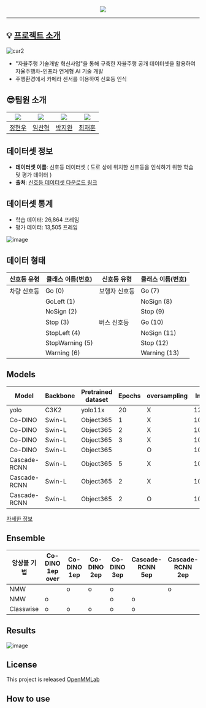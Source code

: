 <p align='center'>
    <img src="https://capsule-render.vercel.app/api?type=waving&color=auto&height=300&section=header&text=2024%20자율주행%20인공지능%20챌린지&fontSize=50&animation=fadeIn&fontAlignY=38&desc=2024%20Autonomous%20Driving%20Artificial%20Intelligence%20Challenge&descAlignY=51&descAlign=62"/>
</p>

<!--
<div align="center">     
  <a href="https://hits.seeyoufarm.com"><img src="https://hits.seeyoufarm.com/api/count/incr/badge.svg?url=https://github.com/Batwan01/2024-Autonomous-Driving-Artificial-Intelligence-Challenge&count_bg=%23B8B8B8&title_bg=%23555555&icon=&icon_color=%23E7E7E7&title=hits&edge_flat=false"/></a>
  <img src="https://img.shields.io/github/forks/2024-Autonomous-Driving-Artificial-Intelligence-Challenge" alt="forks"/>
  <img src="https://img.shields.io/github/stars/2024-Autonomous-Driving-Artificial-Intelligence-Challenge?color=yellow" alt="stars"/>
  <img src="https://img.shields.io/github/issues-pr/2024-Autonomous-Driving-Artificial-Intelligence-Challenge?color=red" alt="pr"/>
  <img src="https://img.shields.io/github/license/boostcamp-ai-tech-4/ai-tech-interview" alt="license"/>
</div>

!-->
---

## 💡 [프로젝트 소개](https://www.auto-dna.org/page/?M2_IDX=32625)

![car2](https://github.com/user-attachments/assets/6aa66e77-47f2-401d-a70f-773f433247aa)

- "자율주행 기술개발 혁신사업"을 통해 구축한 자율주행 공개 데이터셋을 활용하여 자율주행차-인프라 연계형 AI 기술 개발
- 주행환경에서 카메라 센서를 이용하여 신호등 인식

##  :sunglasses:팀원 소개

| [![](https://avatars.githubusercontent.com/jung0228)](https://github.com/jung0228) | [![](https://avatars.githubusercontent.com/chan-note)](https://github.com/chan-note) | [![](https://avatars.githubusercontent.com/batwan01)](https://github.com/batwan01) | [![](https://avatars.githubusercontent.com/jhuni17)](https://github.com/jhuni17) |
| ---------------------------------------------------- | ------------------------------------------------------ | --------------------------------------------------- | ------------------------------------------------------- |
| [정현우](https://github.com/jung0228)   |   [임찬혁](https://github.com/chan-note)     | [박지완](https://github.com/batwan01)          | [최재훈](https://github.com/jhuni17) |

## 데이터셋 정보

- **데이터셋 이름**: 신호등 데이터셋 ( 도로 상에 위치한 신호등을 인식하기 위한 학습 및 평가 데이터 )
- **출처**: [신호등 데이터셋 다운로드 링크](https://nanum.etri.re.kr/share/kimjy/TrafficLightAIchallenge2024?lang=ko_KR)
  
## 데이터셋 통계
- 학습 데이터: 26,864 프레임
- 평가 데이터: 13,505 프레임

![image](https://github.com/user-attachments/assets/2bc96bc8-a178-4581-b4d1-6687434c6593)

## 데이터 형태
  
| 신호등 유형   | 클래스 이름(번호)       | 신호등 유형   | 클래스 이름(번호)       |
|---------------|-------------------------|---------------|-------------------------|
| 차량 신호등   | Go (0)                 | 보행자 신호등 | Go (7)                  |
|               | GoLeft (1)             |               | NoSign (8)              |
|               | NoSign (2)             |               | Stop (9)                |
|               | Stop (3)               | 버스 신호등   | Go (10)                 |
|               | StopLeft (4)           |               | NoSign (11)             |
|               | StopWarning (5)        |               | Stop (12)               |
|               | Warning (6)            |               | Warning (13)            |
  
## Models

| Model | Backbone | Pretrained dataset | Epochs | oversampling | Image size | val mAP50 |
| --- | --- | --- | --- | --- | --- | --- |
| yolo | C3K2 | yolo11x | 20 | X | 1280x1280 | 0.6010 |
| Co-DINO | Swin-L | Object365 | 1 | X | 1024x1024 | 0.6407 |
| Co-DINO | Swin-L | Object365 | 2 | X | 1024x1024 | 0.6821 |
| Co-DINO | Swin-L | Object365 | 3 | X | 1024x1024 | 0.6833 |
| Co-DINO | Swin-L | Object365 |  | O | 1024x1024 | 0.6990 |
| Cascade-RCNN | Swin-L | Object365 | 5 | X | 1024x1024 | 0.6819 |
| Cascade-RCNN | Swin-L | Object365 | 2 | X | 1024x1024 |  |
| Cascade-RCNN | Swin-L | Object365 | 2 | O | 1024x1024 | 0.6875 |

[자세한 정보](https://github.com/Batwan01/2024-Autonomous-Driving-Artificial-Intelligence-Challenge/issues/21)

## Ensemble

| 앙상블 기법 | Co-DINO 1ep over | Co-DINO 1ep | Co-DINO 2ep | Co-DINO 3ep | Cascade-RCNN 5ep | Cascade-RCNN 2ep  | Cascade-RCNN 2ep over | Test mAP50 |
| --- | --- | --- | --- | --- | --- | --- | --- | --- |
| NMW |  | o | o | o |  | o |  | 0.6945 |
| NMW | o |  |  | o | o |  | o | 0.7344 |
| Classwise | o | o | o | o | o |  | o | 0.7362 |

## Results

![image](https://github.com/user-attachments/assets/c739c8dc-16aa-4f40-80d2-900b74e33e52)

## License

This project is released [OpenMMLab](https://github.com/open-mmlab)

## How to use
